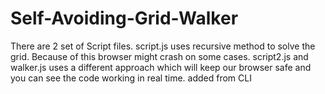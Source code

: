 # Self-Avoiding-Grid-Walker

There are 2 set of Script files.
script.js uses recursive method to solve the grid. Because of this browser might crash on some cases.
script2.js and walker.js uses a different approach which will keep our browser safe and you can see the code working in real time.
added from CLI
